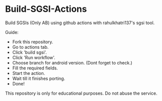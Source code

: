 # Build-SGSI-Actions
Build SGSIs (Only AB) using github actions with rahulkhatri137's sgsi tool.


Guide:
- Fork this repository.
- Go to actions tab.
- Click 'build sgsi'.
- Click 'Run workflow'.
- Choose branch for android version. (Dont forget to check.)
- Fill the required fields.
- Start the action.
- Wait till it finishes porting.
- Done!


This repository is only for educational purposes. Do not abuse the service. 
